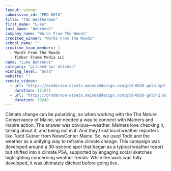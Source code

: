 ```yaml
---
layout: winner
submission_id: "PBD-0010"
title: "TNC Weatherman"
first_name: "Luke"
last_name: "Behrends"
company_name: "Words From The Woods"
credited_winner: "Words From The Woods"
school_name: ""
creative_team_members: |-
  - Words From The Woods
  - Timber Frame Media LLC
name: "Luke Behrends"
category: "pitched-but-ditched"
winning_level: "Gold"
website: ""
remote_videos:
  - url: "https://broderson-assets.maineaddesign.com/pbd-0010-gold.mp4"
    duration: 121875
  - url: "https://broderson-assets.maineaddesign.com/pbd-0010-gold-2.mp4"
    duration: 30249
---
```


Climate change can be polarizing, so when working with the The Nature Conservancy of Maine, we needed a way to connect with Mainers and inspire action. The answer was obvious—weather. Mainers love checking it, talking about it, and being out in it. And they trust local weather reporters like Todd Gutner from NewsCenter Maine. So, we used Todd and the weather as a unifying way to reframe climate change. This campaign was developed around a 30-second spot that began as a typical weather report but shifted into a climate PSA, supported by engaging social sketches highlighting concerning weather trends. While the work was fully developed, it was ultimately ditched before going live.
